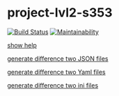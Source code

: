# project-lvl2-s353

[![Build Status](https://travis-ci.com/rexemtoxa/project-lvl2-s353.svg?branch=master)](https://travis-ci.com/rexemtoxa/project-lvl2-s353)
[![Maintainability](https://api.codeclimate.com/v1/badges/5dc770f1a9a86035a9ca/maintainability)](https://codeclimate.com/github/rexemtoxa/project-lvl2-s353/maintainability)

[show help](https://asciinema.org/a/bY0Ml2trQ5281Wl0GQ1690H5X)

[generate difference two JSON files](https://asciinema.org/a/x7PoJxbChhXFl1aEXmZ5OUCc1)

[generate difference two Yaml files](https://asciinema.org/a/eC16xXVUV5bG4CD1tXK41OfGR)

[generate difference two ini files](https://asciinema.org/a/sn5pa7IxmpawWbCfl81NXH2LO)